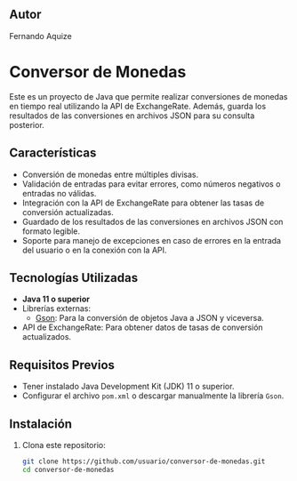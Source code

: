 ## Autor
Fernando Aquize
# Conversor de Monedas

Este es un proyecto de Java que permite realizar conversiones de monedas en tiempo real utilizando la API de ExchangeRate. Además, guarda los resultados de las conversiones en archivos JSON para su consulta posterior.

## Características

- Conversión de monedas entre múltiples divisas.
- Validación de entradas para evitar errores, como números negativos o entradas no válidas.
- Integración con la API de ExchangeRate para obtener las tasas de conversión actualizadas.
- Guardado de los resultados de las conversiones en archivos JSON con formato legible.
- Soporte para manejo de excepciones en caso de errores en la entrada del usuario o en la conexión con la API.

## Tecnologías Utilizadas

- **Java 11 o superior**
- Librerías externas:
  - [Gson](https://github.com/google/gson): Para la conversión de objetos Java a JSON y viceversa.
- API de ExchangeRate: Para obtener datos de tasas de conversión actualizados.

## Requisitos Previos

- Tener instalado Java Development Kit (JDK) 11 o superior.
- Configurar el archivo `pom.xml` o descargar manualmente la librería `Gson`.

## Instalación

1. Clona este repositorio:
   ```bash
   git clone https://github.com/usuario/conversor-de-monedas.git
   cd conversor-de-monedas

